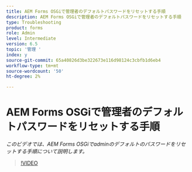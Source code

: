 ```yaml
---
title: AEM Forms OSGiで管理者のデフォルトパスワードをリセットする手順
description: AEM Forms OSGiで管理者のデフォルトパスワードをリセットする手順
type: Troubleshooting
product: forms
role: Admin
level: Intermediate
version: 6.5
topic: '管理 '
index: y
source-git-commit: 65a40826d3be322673e116d98124c3cbfb1d6eb4
workflow-type: tm+mt
source-wordcount: '50'
ht-degree: 2%

---
```



# AEM Forms OSGiで管理者のデフォルトパスワードをリセットする手順

*このビデオでは、AEM Forms OSGiでadminのデフォルトのパスワードをリセットする手順について説明します。*

>[!VIDEO](https://video.tv.adobe.com/v/335542?quality=9&learn=on)